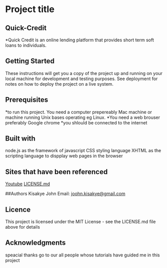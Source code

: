 # Project title
## Quick-Credit
*Quick Credit is an online lending platform that provides short term soft loans to individuals.

## Getting Started
These instructions will get you a copy of the project up and running on your local machine for development and testing purposes. See deployment for notes on how to deploy the project on a live system.

## Prerequisites
*to run this project. You need a computer prepereably Mac machine or machine running Unix bases operating eg Linux.
*You need a web brouser preferably Google chrome
*you shlould be connected to the internet

## Built with
node.js as the framework of javascript
CSS styling language
XHTML as the scripting language to dispplay web pages in the browser

## Sites that have been referenced
[Youtube](https://www.youtube.com/watch?v=yXY3f9jw7fg)
[LICENSE.md](https://gist.github.com/PurpleBooth/LICENSE.md)

##Authors
Kisakye John
Email: joohn.kisakye@gmail.com

## Licence
This project is licensed under the MIT License - see the LICENSE.md file above for details

## Acknowledgments
speacial thanks go to our all people whose tutorials have guided me in this project



